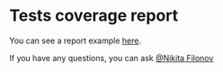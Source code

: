 # Tests coverage report

You can see a report example [here](https://nikita-filonov.github.io/tests-coverage-tool/).

If you have any questions, you can ask [@Nikita Filonov](https://t.me/sound_right)